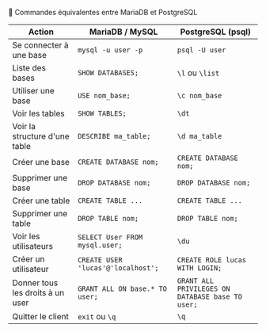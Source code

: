 
🔄 Commandes équivalentes entre MariaDB et PostgreSQL

| Action | MariaDB / MySQL | PostgreSQL (psql) |
|--------|----------------|-------------------|
| Se connecter à une base | `mysql -u user -p` | `psql -U user` |
| Liste des bases | `SHOW DATABASES;` | `\l` ou `\list` |
| Utiliser une base | `USE nom_base;` | `\c nom_base` |
| Voir les tables | `SHOW TABLES;` | `\dt` |
| Voir la structure d'une table | `DESCRIBE ma_table;` | `\d ma_table` |
| Créer une base | `CREATE DATABASE nom;` | `CREATE DATABASE nom;` |
| Supprimer une base | `DROP DATABASE nom;` | `DROP DATABASE nom;` |
| Créer une table | `CREATE TABLE ...` | `CREATE TABLE ...` |
| Supprimer une table | `DROP TABLE nom;` | `DROP TABLE nom;` |
| Voir les utilisateurs | `SELECT User FROM mysql.user;` | `\du` |
| Créer un utilisateur | `CREATE USER 'lucas'@'localhost';` | `CREATE ROLE lucas WITH LOGIN;` |
| Donner tous les droits à un user | `GRANT ALL ON base.* TO user;` | `GRANT ALL PRIVILEGES ON DATABASE base TO user;` |
| Quitter le client | `exit` ou `\q` | `\q` |
